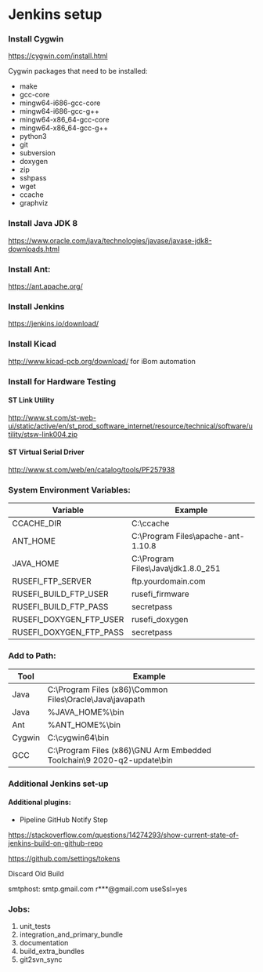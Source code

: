 # Jenkins setup

### Install Cygwin
https://cygwin.com/install.html

Cygwin packages that need to be installed:
- make
- gcc-core
- mingw64-i686-gcc-core
- mingw64-i686-gcc-g++
- mingw64-x86_64-gcc-core
- mingw64-x86_64-gcc-g++
- python3
- git
- subversion
- doxygen
- zip
- sshpass
- wget
- ccache
- graphviz

### Install Java JDK 8
https://www.oracle.com/java/technologies/javase/javase-jdk8-downloads.html

### Install Ant:
https://ant.apache.org/

### Install Jenkins
https://jenkins.io/download/

### Install Kicad
http://www.kicad-pcb.org/download/
for iBom automation

### Install for Hardware Testing
#### ST Link Utility  
http://www.st.com/st-web-ui/static/active/en/st_prod_software_internet/resource/technical/software/utility/stsw-link004.zip
#### ST Virtual Serial Driver
http://www.st.com/web/en/catalog/tools/PF257938

### System Environment Variables:
|Variable|Example|
|--|--|
|CCACHE_DIR|C:\ccache  |
|ANT_HOME|C:\Program Files\apache-ant-1.10.8|
|JAVA_HOME|C:\Program Files\Java\jdk1.8.0_251|
|RUSEFI_FTP_SERVER|ftp.yourdomain.com|
|RUSEFI_BUILD_FTP_USER|rusefi_firmware|
|RUSEFI_BUILD_FTP_PASS|secretpass|
|RUSEFI_DOXYGEN_FTP_USER|rusefi_doxygen|
|RUSEFI_DOXYGEN_FTP_PASS|secretpass|

### Add to Path:
|Tool|Example|
|--|--|
|Java|C:\Program Files (x86)\Common Files\Oracle\Java\javapath|
|Java|%JAVA_HOME%\bin|
|Ant|%ANT_HOME%\bin|
|Cygwin|C:\cygwin64\bin|
|GCC|C:\Program Files (x86)\GNU Arm Embedded Toolchain\9 2020-q2-update\bin|

### Additional Jenkins set-up
#### Additional plugins:
- Pipeline GitHub Notify Step

https://stackoverflow.com/questions/14274293/show-current-state-of-jenkins-build-on-github-repo

https://github.com/settings/tokens

Discard Old Build

smtphost: smtp.gmail.com
r***@gmail.com
useSsl=yes

### Jobs:
1) unit_tests
2) integration_and_primary_bundle
3) documentation
4) build_extra_bundles
5) git2svn_sync
